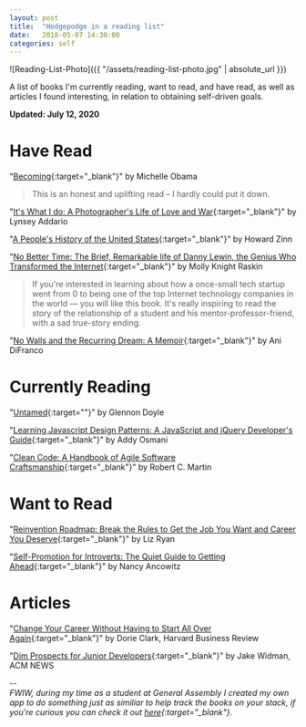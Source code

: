 ```yaml
---
layout: post
title:  "Hodgepodge in a reading list"
date:   2018-05-07 14:30:00
categories: self
---
```

![Reading-List-Photo]({{ "/assets/reading-list-photo.jpg" | absolute_url }})

A list of books I'm currently reading, want to read, and have read, as well as articles I found interesting, in relation to obtaining self-driven goals.

**Updated: July 12, 2020**

# Have Read

"[Becoming](https://www.amazon.com/gp/product/1524763136/){:target="_blank"}" by Michelle Obama
>This is an honest and uplifting read – I hardly could put it down.

"[It's What I do: A Photographer's Life of Love and War](https://www.amazon.com/Its-What-Do-Photographers-Life/dp/0143128418){:target="_blank"}" by Lynsey Addario

"[A People's History of the United States](https://www.amazon.com/gp/product/B015XEWZHI/){:target="_blank"}" by Howard Zinn

"[No Better Time: The Brief, Remarkable life of Danny Lewin, the Genius Who Transformed the Internet](https://www.amazon.com/No-Better-Time-Remarkable-Transformed/dp/0306821664/){:target="_blank"}" by Molly Knight Raskin<br />
>If you're interested in learning about how a once-small tech startup went from 0 to being one of the top Internet technology companies in the world –– you will like this book. It's really inspiring to read the story of the relationship of a student and his mentor-professor-friend, with a sad true-story ending.

"[No Walls and the Recurring Dream: A Memoir](https://www.amazon.com/gp/product/B07JYSMCK1/){:target="_blank"}" by Ani DiFranco

# Currently Reading

"[Untamed](https://www.amazon.com/gp/product/1984801252/){:target=""}" by Glennon Doyle

"[Learning Javascript Design Patterns: A JavaScript and jQuery Developer's Guide](https://www.amazon.com/gp/product/1449331815/){:target="_blank"}" by Addy Osmani

"[Clean Code: A Handbook of Agile Software Craftsmanship](https://www.amazon.com/gp/product/B001GSTOAM/){:target="_blank"}" by Robert C. Martin

# Want to Read

"[Reinvention Roadmap: Break the Rules to Get the Job You Want and Career You Deserve](https://www.amazon.com/dp/1942952686/){:target="_blank"}" by Liz Ryan

"[Self-Promotion for Introverts: The Quiet Guide to Getting Ahead](https://www.amazon.com/dp/007159129X/){:target="_blank"}" by Nancy Ancowitz

# Articles

"[Change Your Career Without Having to Start All Over Again](https://hbr.org/2016/05/change-your-career-without-having-to-start-all-over-again){:target="_blank"}" by Dorie Clark, Harvard Business Review

"[Dim Prospects for Junior Developers](https://cacm.acm.org/news/227467-dim-prospects-for-junior-developers/fulltext){:target="_blank"}" by Jake Widman, ACM NEWS

-- <br>
*FWIW, during my time as a student at General Assembly I created my own app to do something just as similiar to help track the books on your stack, if you're curious you can check it out [here](https://aliciapflaumer.github.io/got-reads-front-end/){:target="_blank"}.*
